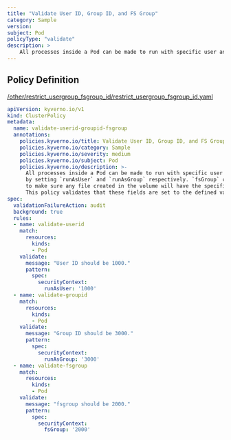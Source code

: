 ```yaml
---
title: "Validate User ID, Group ID, and FS Group"
category: Sample
version: 
subject: Pod
policyType: "validate"
description: >
    All processes inside a Pod can be made to run with specific user and groupID by setting `runAsUser` and `runAsGroup` respectively. `fsGroup` can be specified to make sure any file created in the volume will have the specified groupID. This policy validates that these fields are set to the defined values.
---
```


## Policy Definition
<a href="https://github.com/kyverno/policies/raw/release-1.6//other/restrict_usergroup_fsgroup_id/restrict_usergroup_fsgroup_id.yaml" target="-blank">/other/restrict_usergroup_fsgroup_id/restrict_usergroup_fsgroup_id.yaml</a>

```yaml
apiVersion: kyverno.io/v1
kind: ClusterPolicy
metadata:
  name: validate-userid-groupid-fsgroup
  annotations:
    policies.kyverno.io/title: Validate User ID, Group ID, and FS Group
    policies.kyverno.io/category: Sample
    policies.kyverno.io/severity: medium
    policies.kyverno.io/subject: Pod
    policies.kyverno.io/description: >-
      All processes inside a Pod can be made to run with specific user and groupID
      by setting `runAsUser` and `runAsGroup` respectively. `fsGroup` can be specified
      to make sure any file created in the volume will have the specified groupID.
      This policy validates that these fields are set to the defined values.
spec:
  validationFailureAction: audit
  background: true
  rules:
  - name: validate-userid
    match:
      resources:
        kinds:
        - Pod
    validate:
      message: "User ID should be 1000."
      pattern:
        spec:
          securityContext:
            runAsUser: '1000'
  - name: validate-groupid
    match:
      resources:
        kinds:
        - Pod
    validate:
      message: "Group ID should be 3000."
      pattern:
        spec:
          securityContext:
            runAsGroup: '3000'
  - name: validate-fsgroup
    match:
      resources:
        kinds:
        - Pod
    validate:
      message: "fsgroup should be 2000."
      pattern:
        spec:
          securityContext:
            fsGroup: '2000'
```
